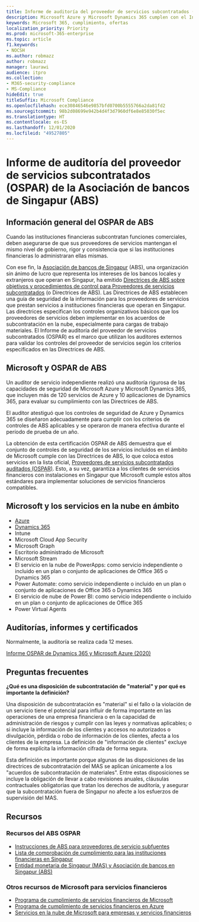 ```yaml
---
title: Informe de auditoría del proveedor de servicios subcontratados (OSPAR) de la Asociación de bancos de Singapur (ABS)
description: Microsoft Azure y Microsoft Dynamics 365 cumplen con el Informe de auditoría del proveedor de servicios subcontratados (OSPAR) para las instituciones financieras de Singapur.
keywords: Microsoft 365, cumplimiento, ofertas
localization_priority: Priority
ms.prod: microsoft-365-enterprise
ms.topic: article
f1.keywords:
- NOCSH
ms.author: robmazz
author: robmazz
manager: laurawi
audience: itpro
ms.collection:
- M365-security-compliance
- MS-Compliance
hideEdit: true
titleSuffix: Microsoft Compliance
ms.openlocfilehash: ece30846546e9857bfd0700b5555766a2da81fd2
ms.sourcegitcommit: 98b2d08699e942b4d4f3d7960df6e8e85030f5ec
ms.translationtype: HT
ms.contentlocale: es-ES
ms.lasthandoff: 12/01/2020
ms.locfileid: "49527805"
---
```

# <a name="association-of-banks-in-singapore-abs-outsourced-service-providers-audit-report-ospar"></a>Informe de auditoría del proveedor de servicios subcontratados (OSPAR) de la Asociación de bancos de Singapur (ABS)

## <a name="abs-ospar-overview"></a>Información general del OSPAR de ABS

Cuando las instituciones financieras subcontratan funciones comerciales, deben asegurarse de que sus proveedores de servicios mantengan el mismo nivel de gobierno, rigor y consistencia que si las instituciones financieras lo administraran ellas mismas.

Con ese fin, la [Asociación de bancos de Singapur](https://www.abs.org.sg/about-us/our-role) (ABS), una organización sin ánimo de lucro que representa los intereses de los bancos locales y extranjeros que operan en Singapur, ha emitido [Directrices de ABS sobre objetivos y procedimientos de control para Proveedores de servicios subcontratados](https://abs.org.sg/docs/library/abs_outsource_guidelines.pdf) (o Directrices de ABS). Las Directrices de ABS establecen una guía de seguridad de la información para los proveedores de servicios que prestan servicios a instituciones financieras que operan en Singapur. Las directrices especifican los controles organizativos básicos que los proveedores de servicios deben implementar en los acuerdos de subcontratación en la nube, especialmente para cargas de trabajo materiales. El Informe de auditoría del proveedor de servicios subcontratados (OSPAR) es el marco que utilizan los auditores externos para validar los controles del proveedor de servicios según los criterios especificados en las Directrices de ABS.

## <a name="microsoft-and-abs-ospar"></a>Microsoft y OSPAR de ABS

Un auditor de servicio independiente realizó una auditoría rigurosa de las capacidades de seguridad de Microsoft Azure y Microsoft Dynamics 365, que incluyen más de 120 servicios de Azure y 10 aplicaciones de Dynamics 365, para evaluar su cumplimiento con las Directrices de ABS.

El auditor atestiguó que los controles de seguridad de Azure y Dynamics 365 se diseñaron adecuadamente para cumplir con los criterios de controles de ABS aplicables y se operaron de manera efectiva durante el período de prueba de un año.

La obtención de esta certificación OSPAR de ABS demuestra que el conjunto de controles de seguridad de los servicios incluidos en el ámbito de Microsoft cumple con las Directrices de ABS, lo que coloca estos servicios en la lista oficial, [Proveedores de servicios subcontratados auditados (OSPAR)](https://abs.org.sg/docs/library/OSPAR_Audited_OSPs_16102020.pdf). Esto, a su vez, garantiza a los clientes de servicios financieros con instalaciones en Singapur que Microsoft cumple estos altos estándares para implementar soluciones de servicios financieros compatibles.

## <a name="microsoft-and-in-scope-cloud-services"></a>Microsoft y los servicios en la nube en ámbito 

- [Azure](https://aka.ms/AzureCompliance)
- [Dynamics 365](https://go.microsoft.com/fwlink/p/?linkid=2051700)
- Intune
- Microsoft Cloud App Security
- Microsoft Graph
- Escritorio administrado de Microsoft
- Microsoft Stream
- El servicio en la nube de PowerApps: como servicio independiente o incluido en un plan o conjunto de aplicaciones de Office 365 o Dynamics 365
- Power Automate: como servicio independiente o incluido en un plan o conjunto de aplicaciones de Office 365 o Dynamics 365
- El servicio de nube de Power BI: como servicio independiente o incluido en un plan o conjunto de aplicaciones de Office 365
- Power Virtual Agents

## <a name="audits-reports-and-certificates"></a>Auditorías, informes y certificados

Normalmente, la auditoría se realiza cada 12 meses.

[Informe OSPAR de Dynamics 365 y Microsoft Azure (2020)](https://aka.ms/OSPAR-Report)

## <a name="frequently-asked-questions"></a>Preguntas frecuentes

**¿Qué es una disposición de subcontratación de "material" y por qué es importante la definición?**

Una disposición de subcontratación es "material" si el fallo o la violación de un servicio tiene el potencial para influir de forma importante en las operaciones de una empresa financiera o en la capacidad de administración de riesgos y cumplir con las leyes y normativas aplicables; o si incluye la información de los clientes y accesos no autorizados o divulgación, pérdida o robo de información de los clientes, afecta a los clientes de la empresa. La definición de "información de clientes" excluye de forma explícita la información cifrada de forma segura.

Esta definición es importante porque algunas de las disposiciones de las directrices de subcontratación del MAS se aplican únicamente a los "acuerdos de subcontratación de materiales". Entre estas disposiciones se incluye la obligación de llevar a cabo revisiones anuales, cláusulas contractuales obligatorias que tratan los derechos de auditoría, y asegurar que la subcontratación fuera de Singapur no afecte a los esfuerzos de supervisión del MAS.

## <a name="resources"></a>Recursos

### <a name="abs-ospar-resources"></a>Recursos del ABS OSPAR

- [Instrucciones de ABS para proveedores de servicio subfuentes](https://abs.org.sg/industry-guidelines/outsourcing)
- [Lista de comprobación de cumplimiento para las instituciones financieras en Singapur](https://servicetrust.microsoft.com/ViewPage/TrustDocuments?command=Download&downloadType=Document&downloadId=37557722-d5ed-419b-9365-2762982bacbf&docTab=6d000410-c9e9-11e7-9a91-892aae8839ad_Compliance_Guides)
- [Entidad monetaria de Singapur (MAS) y Asociación de bancos en Singapur (ABS)](offering-mas-abs-singapore.md)

### <a name="other-microsoft-resources-for-financial-services"></a>Otros recursos de Microsoft para servicios financieros

- [Programa de cumplimiento de servicios financieros de Microsoft](https://www.microsoft.com/download/details.aspx?id=55332)
- [Programa de cumplimiento de servicios financieros en Azure](https://azure.microsoft.com/resources/videos/azurecon-2015-financial-services-compliance-in-azure/)
- [Servicios en la nube de Microsoft para empresas y servicios financieros](https://www.microsoft.com/trustcenter/cloudservices/financialservices)
